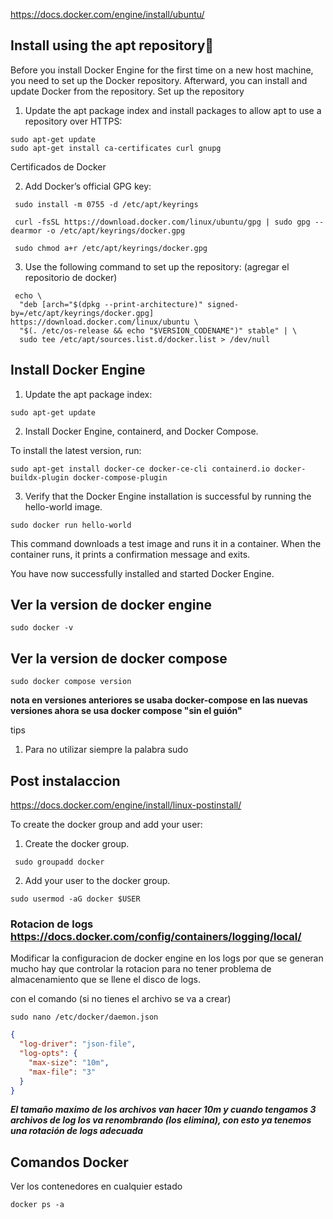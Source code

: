 https://docs.docker.com/engine/install/ubuntu/

## Install using the apt repository🔗

Before you install Docker Engine for the first time on a new host machine, you need to set up the Docker repository. Afterward, you can install and update Docker from the repository.
Set up the repository

1. Update the apt package index and install packages to allow apt to use a repository over HTTPS:

```shell
sudo apt-get update
sudo apt-get install ca-certificates curl gnupg
```

Certificados de Docker

2. Add Docker’s official GPG key:

```shell
 sudo install -m 0755 -d /etc/apt/keyrings

 curl -fsSL https://download.docker.com/linux/ubuntu/gpg | sudo gpg --dearmor -o /etc/apt/keyrings/docker.gpg

 sudo chmod a+r /etc/apt/keyrings/docker.gpg
```

3. Use the following command to set up the repository: (agregar el repositorio de docker)

```shell
 echo \
  "deb [arch="$(dpkg --print-architecture)" signed-by=/etc/apt/keyrings/docker.gpg] https://download.docker.com/linux/ubuntu \
  "$(. /etc/os-release && echo "$VERSION_CODENAME")" stable" | \
  sudo tee /etc/apt/sources.list.d/docker.list > /dev/null
```

## Install Docker Engine

1. Update the apt package index:

```
sudo apt-get update
```

2. Install Docker Engine, containerd, and Docker Compose.

To install the latest version, run:

```
sudo apt-get install docker-ce docker-ce-cli containerd.io docker-buildx-plugin docker-compose-plugin
```

3. Verify that the Docker Engine installation is successful by running the hello-world image.

```
sudo docker run hello-world
```

This command downloads a test image and runs it in a container. When the container runs, it prints a confirmation message and exits.

You have now successfully installed and started Docker Engine.

## Ver la version de docker engine

```
sudo docker -v
```

## Ver la version de docker compose

```
sudo docker compose version
```

**nota en versiones anteriores se usaba docker-compose en las nuevas versiones ahora se usa docker compose "sin el guión"**

tips

1. Para no utilizar siempre la palabra sudo

## Post instalaccion

https://docs.docker.com/engine/install/linux-postinstall/

To create the docker group and add your user:

1. Create the docker group.

```
 sudo groupadd docker
```

2. Add your user to the docker group.

```
sudo usermod -aG docker $USER
```

### Rotacion de logs https://docs.docker.com/config/containers/logging/local/

Modificar la configuracion de docker engine en los logs por que se generan mucho hay que controlar la rotacion para no tener problema de almacenamiento que se llene el disco de logs.

con el comando (si no tienes el archivo se va a crear)

```
sudo nano /etc/docker/daemon.json
```

```json
{
  "log-driver": "json-file",
  "log-opts": {
    "max-size": "10m",
    "max-file": "3"
  }
}
```

**_El tamaño maximo de los archivos van hacer 10m y cuando tengamos 3 archivos de log los va renombrando (los elimina), con esto ya tenemos una rotación de logs adecuada_**

## Comandos Docker

Ver los contenedores en cualquier estado

```
docker ps -a
```

